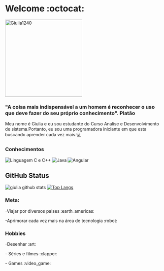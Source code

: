 
# Welcome :octocat:

<div><img  height="250" width="250" src="https://www.inventateq.com/assets/python/small.gif" alt="Giulia1240" />

 ### "A coisa mais indispensável a um homem é reconhecer o uso que deve fazer do seu próprio conhecimento". Platão 

 Meu nome é Giulia e eu sou estudante do Curso Analise e Desenvolvimento de sistema.Portanto, eu sou uma programadora iniciante em que esta buscando aprender cada vez mais :computer:
 </div>

### Conhecimentos
![Linguagem C e C++](https://img.shields.io/badge/-C%20e%20C%2B%2B-blue)
![Java](https://img.shields.io/badge/-Java-orange)
![Angular](https://img.shields.io/badge/-Angular-red)

## GitHub Status
 ![giulia github stats](https://github-readme-stats.vercel.app/api?username=Giulia1240&show_icons=true&theme=nightowl)
 [![Top Langs](https://github-readme-stats.vercel.app/api/top-langs/?username=Giulia1240&layout=compact&theme=nightowl)](https://github.com/Giulia1240/github-readme-stats)


### Meta:
<p> -Viajar por diversos paises :earth_americas: </p> 
<p> -Aprimorar cada vez mais na área de tecnologia :robot:</p> 

### Hobbies
<p> -Desenhar :art:
<p> - Séries e filmes :clapper:</p>
<p> - Games :video_game:</p>



